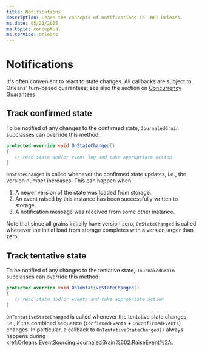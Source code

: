 ```yaml
---
title: Notifications
description: Learn the concepts of notifications in .NET Orleans.
ms.date: 05/23/2025
ms.topic: conceptual
ms.service: orleans
---
```


# Notifications

It's often convenient to react to state changes. All callbacks are subject to Orleans' turn-based guarantees; see also the section on [Concurrency Guarantees](immediate-vs-delayed-confirmation.md#concurrency-guarantees).

## Track confirmed state

To be notified of any changes to the confirmed state, `JournaledGrain` subclasses can override this method:

```csharp
protected override void OnStateChanged()
{
   // read state and/or event log and take appropriate action
}
```

`OnStateChanged` is called whenever the confirmed state updates, i.e., the version number increases. This can happen when:

1.  A newer version of the state was loaded from storage.
2.  An event raised by this instance has been successfully written to storage.
3.  A notification message was received from some other instance.

Note that since all grains initially have version zero, `OnStateChanged` is called whenever the initial load from storage completes with a version larger than zero.

## Track tentative state

To be notified of any changes to the tentative state, `JournaledGrain` subclasses can override this method:

```csharp
protected override void OnTentativeStateChanged()
{
   // read state and/or events and take appropriate action
}
```

`OnTentativeStateChanged` is called whenever the tentative state changes, i.e., if the combined sequence (`ConfirmedEvents` + `UnconfirmedEvents`) changes. In particular, a callback to `OnTentativeStateChanged()` always happens during <xref:Orleans.EventSourcing.JournaledGrain%602.RaiseEvent%2A>.
